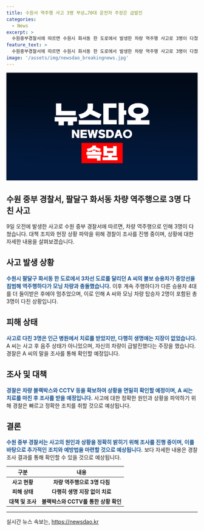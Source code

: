 ```yaml
---
title: 수원서 역주행 사고 3명 부상…70대 운전자 주장은 급발진
categories:
  - News
excerpt: >
  수원중부경찰서에 따르면 수원시 화서동 한 도로에서 발생한 차량 역주행 사고로 3명이 다쳤다. 70대 A씨의 볼보 승용차가 중앙선을 침범해 모닝 차량과 충돌한 뒤, 다른 승용차 4대를 더 들이받았다. 부상자들은 인근 병원에서 치료를 받았으며, A씨는 음주 상태가 아니었고, 차량이 급발진했다고 주장했다. 경찰은 블랙박스와 CCTV 등을 확인하고 A씨를 조사할 예정이라고 밝혔다. (150자)
feature_text: >
  수원중부경찰서에 따르면 수원시 화서동 한 도로에서 발생한 차량 역주행 사고로 3명이 다쳤다. 70대 A씨의 볼보 승용차가 중앙선을 침범해 모닝 차량과 충돌한 뒤, 다른 승용차 4대를 더 들이받았다. 부상자들은 인근 병원에서 치료를 받았으며, A씨는 음주 상태가 아니었고, 차량이 급발진했다고 주장했다. 경찰은 블랙박스와 CCTV 등을 확인하고 A씨를 조사할 예정이라고 밝혔다. (150자)
image: '/assets/img/newsdao_breakingnews.jpg'
---
```


<p><img src="/assets/img/newsdao_breakingnews.jpg" alt="pcversion 속보" /></p>

<h2>수원 중부 경찰서, 팔달구 화서동 차량 역주행으로 3명 다친 사고</h2>

<p data-ke-size="size16">9일 오전에 발생한 사고로 수원 중부 경찰서에 따르면, 차량 역주행으로 인해 3명이 다쳤습니다. 대책 조치와 현장 상황 파악을 위해 경찰이 조사를 진행 중이며, 상황에 대한 자세한 내용을 살펴보겠습니다.</p>

<h2 data-ke-size="size26">사고 발생 상황</h2>

<p><b><span style="color: #1a5490;">수원시 팔달구 화서동 한 도로에서 3차선 도로를 달리던 A 씨의 볼보 승용차가 중앙선을 침범해 역주행하다가 모닝 차량과 충돌했습니다.</span></b> 이후 계속 주행하다가 다른 승용차 4대를 더 들이받은 후에야 멈추었으며, 이로 인해 A 씨와 모닝 차량 탑승자 2명이 포함된 총 3명이 다친 상황입니다.</p>

<h2 data-ke-size="size26">피해 상태</h2>

<p><b><span style="color: #1a5490;">사고로 다친 3명은 인근 병원에서 치료를 받았지만, 다행히 생명에는 지장이 없었습니다.</span></b> A 씨는 사고 후 음주 상태가 아니었으며, 자신의 차량이 급발진했다는 주장을 했습니다. 경찰은 A 씨의 말을 조사를 통해 확인할 예정입니다.</p>

<h2 data-ke-size="size26">조사 및 대책</h2>

<p><b><span style="color: #1a5490;">경찰은 차량 블랙박스와 CCTV 등을 확보하여 상황을 면밀히 확인할 예정이며, A 씨는 치료를 마친 후 조사를 받을 예정입니다.</span></b> 사고에 대한 정확한 원인과 상황을 파악하기 위해 경찰은 빠르고 정확한 조치를 취할 것으로 예상됩니다.</p>

<h2 data-ke-size="size26">결론</h2>

<p><b><span style="color: #1a5490;">수원 중부 경찰서는 사고의 원인과 상황을 정확히 밝히기 위해 조사를 진행 중이며, 이를 바탕으로 추가적인 조치와 예방법을 마련할 것으로 예상됩니다.</span></b> 보다 자세한 내용은 경찰 조사 결과를 통해 확인할 수 있을 것으로 예상됩니다.</p>

<table>
    <thead>
        <tr>
            <th style="text-align: center;">구분</th>
            <th style="text-align: center;">내용</th>
        </tr>
    </thead>
    <tbody>
        <tr>
            <td style="text-align: center; height: 17px;"><b>사고 현황</b></td>
            <td style="text-align: center; height: 17px;"><b>차량 역주행으로 3명 다침</b></td>
        </tr>
        <tr>
            <td style="text-align: center; height: 17px;"><b>피해 상태</b></td>
            <td style="text-align: center; height: 17px;"><b>다행히 생명 지장 없이 치료</b></td>
        </tr>
        <tr>
            <td style="text-align: center; height: 17px;"><b>대책 및 조사</b></td>
            <td style="text-align: center; height: 17px;"><b>블랙박스와 CCTV를 통한 상황 확인</b></td>
        </tr>
    </tbody>
</table>

<p><hr></p>
실시간 뉴스 속보는, <a href="https://newsdao.kr" rel="dofollow">https://newsdao.kr</a>


